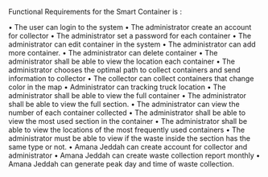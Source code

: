 Functional Requirements for the Smart Container is :

• The user can login to the system 
• The administrator create an account for collector 
• The administrator set a password for each container 
• The administrator can edit container in the system 
• The administrator can add more container. 
• The administrator can delete container 
• The administrator shall be able to view the location each container 
• The administrator chooses the optimal path to collect containers and send information to collector 
• The collector can collect containers that change color in the map 
• Administrator can tracking truck location 
• The administrator shall be able to view the full container 
• The administrator shall be able to view the full section. 
• The administrator can view the number of each container collected 
• The administrator shall be able to view the most used section in the container 
• The administrator shall be able to view the locations of the most frequently used containers 
• The administrator must be able to view if the waste inside the section has the same type or not. 
• Amana Jeddah can create account for collector and administrator 
• Amana Jeddah can create waste collection report monthly 
• Amana Jeddah can generate peak day and time of waste collection.
